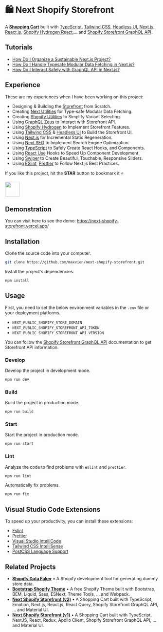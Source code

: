 # 🛍 Next Shopify Storefront

A **[Shopping Cart](https://github.com/Maxvien/next-shopify-storefront)** built with [TypeScript](https://www.typescriptlang.org), [Tailwind CSS](https://tailwindcss.com), [Headless UI](https://headlessui.com), [Next.js](https://nextjs.org), [React.js](https://react.dev), [Shopify Hydrogen React](https://shopify.dev/docs/api/hydrogen-react),... and [Shopify Storefront GraphQL API](https://shopify.dev/docs/api/storefront).

## Tutorials

- [How Do I Organize a Sustainable Next.js Project?](https://github.com/Maxvien/next-shopify-storefront/issues/68)
- [How Do I Handle Typesafe Modular Data Fetching in Next.js?](https://github.com/Maxvien/next-shopify-storefront/issues/69)
- [How Do I Interact Safely with GraphQL API in Next.js?](https://github.com/Maxvien/next-shopify-storefront/issues/70)

## Experience

These are my experiences when I have been working on this project:

- Designing & Building the [Storefront](https://github.com/maxvien/next-shopify-storefront) from Scratch.
- Creating [Next Utilities](https://www.npmjs.com/package/@maxvien/next) for Type-safe Modular Data Fetching.
- Creating [Shopify Utilities](https://www.npmjs.com/package/@maxvien/shopify) to Simplify Variant Selecting.
- Using [GraphQL Zeus](https://github.com/graphql-editor/graphql-zeus) to Interact with Storefront API.
- Using [Shopify Hydrogen](https://shopify.dev/docs/custom-storefronts/hydrogen-react) to Implement Storefront Features.
- Using [Tailwind CSS](https://tailwindcss.com/) & [Headless UI](https://headlessui.com/) to Build the Storefront UI.
- Using [Next.js](https://nextjs.org/) for Incremental Static Regeneration.
- Using [Next SEO](https://www.npmjs.com/package/next-seo) to Implement Search Engine Optimization.
- Using [TypeScript](https://www.typescriptlang.org/) to Safely Create React Hooks, and Components.
- Using [React Use](https://github.com/streamich/react-use) Hooks to Speed Up Component Development.
- Using [Swiper](https://swiperjs.com/) to Create Beautiful, Touchable, Responsive Sliders.
- Using [ESlint](https://eslint.org/), [Prettier](https://prettier.io/) to Follow Next.js Best Practices.

If you like this project, hit the **STAR** button to bookmark it ⭐️

[<img src="https://raw.githubusercontent.com/appcraftstudio/buymeacoffee/master/Images/snapshot-bmc-button.png" height="48"/>](https://www.buymeacoffee.com/maxvien)

## Demonstration

You can visit here to see the demo: https://next-shopify-storefront.vercel.app/

## Installation

Clone the source code into your computer.

```bash
git clone https://github.com/maxvien/next-shopify-storefront.git
```

Install the project's dependencies.

```bash
npm install
```

## Usage

First, you need to set the below environment variables in the `.env` file or your deployment platforms.

- `NEXT_PUBLIC_SHOPIFY_STORE_DOMAIN`
- `NEXT_PUBLIC_SHOPIFY_STOREFRONT_API_TOKEN`
- `NEXT_PUBLIC_SHOPIFY_STOREFRONT_API_VERSION`

You can follow the [Shopify Storefront GraphQL API](https://shopify.dev/api/storefront/getting-started) documentation to get Storefront API information.

### Develop

Develop the project in development mode.

```bash
npm run dev
```

### Build

Build the project in production mode.

```bash
npm run build
```

### Start

Start the project in production mode.

```bash
npm run start
```

### Lint

Analyze the code to find problems with `eslint` and `prettier`.

```bash
npm run lint
```

Automatically fix problems.

```bash
npm run fix
```

## Visual Studio Code Extensions

To speed up your productivity, you can install these extensions:

- [Eslint](https://marketplace.visualstudio.com/items?itemName=dbaeumer.vscode-eslint)
- [Prettier](https://marketplace.visualstudio.com/items?itemName=esbenp.prettier-vscode)
- [Visual Studio IntelliCode](https://marketplace.visualstudio.com/items?itemName=VisualStudioExptTeam.vscodeintellicode)
- [Tailwind CSS IntelliSense](https://marketplace.visualstudio.com/items?itemName=bradlc.vscode-tailwindcss)
- [PostCSS Language Support](https://marketplace.visualstudio.com/items?itemName=csstools.postcss)

## Related Projects

- **[Shopify Data Faker](https://github.com/Maxvien/shopify-data-faker)** • A Shopify development tool for generating dummy store data.
- **[Bootstrap Shopify Theme](https://github.com/Maxvien/bootstrap-shopify-theme/tree/v1)** • A free Shopify Theme built with Bootstrap, BEM, Liquid, Sass, ESNext, Theme Tools, ... and Webpack.
- **[Next Shopify Storefront (v2)](https://github.com/Maxvien/next-shopify-storefront/tree/v2)** • A Shopping Cart built with TypeScript, Emotion, Next.js, React.js, React Query, Shopify Storefront GraphQL API, ... and Material UI.
- **[Next Shopify Storefront (v1)](https://github.com/Maxvien/next-shopify-storefront/tree/v1)** • A Shopping Cart built with TypeScript, NextJS, React, Redux, Apollo Client, Shopify Storefront GraphQL API, ... and Material UI.
